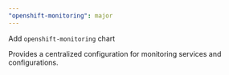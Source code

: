 ```yaml
---
"openshift-monitoring": major
---
```


Add `openshift-monitoring` chart

Provides a centralized configuration for monitoring services and configurations.
